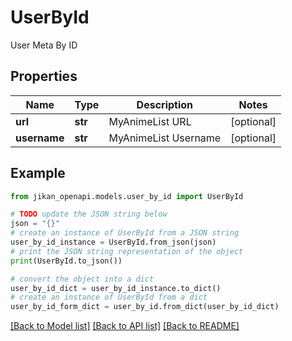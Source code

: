 # UserById

User Meta By ID

## Properties

Name | Type | Description | Notes
------------ | ------------- | ------------- | -------------
**url** | **str** | MyAnimeList URL | [optional] 
**username** | **str** | MyAnimeList Username | [optional] 

## Example

```python
from jikan_openapi.models.user_by_id import UserById

# TODO update the JSON string below
json = "{}"
# create an instance of UserById from a JSON string
user_by_id_instance = UserById.from_json(json)
# print the JSON string representation of the object
print(UserById.to_json())

# convert the object into a dict
user_by_id_dict = user_by_id_instance.to_dict()
# create an instance of UserById from a dict
user_by_id_form_dict = user_by_id.from_dict(user_by_id_dict)
```
[[Back to Model list]](../README.md#documentation-for-models) [[Back to API list]](../README.md#documentation-for-api-endpoints) [[Back to README]](../README.md)



